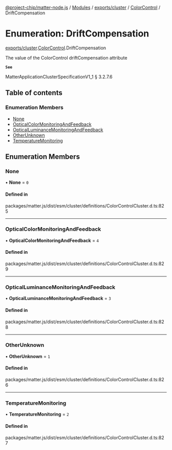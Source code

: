 [@project-chip/matter-node.js](../README.md) / [Modules](../modules.md) / [exports/cluster](../modules/exports_cluster.md) / [ColorControl](../modules/exports_cluster.ColorControl.md) / DriftCompensation

# Enumeration: DriftCompensation

[exports/cluster](../modules/exports_cluster.md).[ColorControl](../modules/exports_cluster.ColorControl.md).DriftCompensation

The value of the ColorControl driftCompensation attribute

**`See`**

MatterApplicationClusterSpecificationV1_1 § 3.2.7.6

## Table of contents

### Enumeration Members

- [None](exports_cluster.ColorControl.DriftCompensation.md#none)
- [OpticalColorMonitoringAndFeedback](exports_cluster.ColorControl.DriftCompensation.md#opticalcolormonitoringandfeedback)
- [OpticalLuminanceMonitoringAndFeedback](exports_cluster.ColorControl.DriftCompensation.md#opticalluminancemonitoringandfeedback)
- [OtherUnknown](exports_cluster.ColorControl.DriftCompensation.md#otherunknown)
- [TemperatureMonitoring](exports_cluster.ColorControl.DriftCompensation.md#temperaturemonitoring)

## Enumeration Members

### None

• **None** = ``0``

#### Defined in

packages/matter.js/dist/esm/cluster/definitions/ColorControlCluster.d.ts:825

___

### OpticalColorMonitoringAndFeedback

• **OpticalColorMonitoringAndFeedback** = ``4``

#### Defined in

packages/matter.js/dist/esm/cluster/definitions/ColorControlCluster.d.ts:829

___

### OpticalLuminanceMonitoringAndFeedback

• **OpticalLuminanceMonitoringAndFeedback** = ``3``

#### Defined in

packages/matter.js/dist/esm/cluster/definitions/ColorControlCluster.d.ts:828

___

### OtherUnknown

• **OtherUnknown** = ``1``

#### Defined in

packages/matter.js/dist/esm/cluster/definitions/ColorControlCluster.d.ts:826

___

### TemperatureMonitoring

• **TemperatureMonitoring** = ``2``

#### Defined in

packages/matter.js/dist/esm/cluster/definitions/ColorControlCluster.d.ts:827
